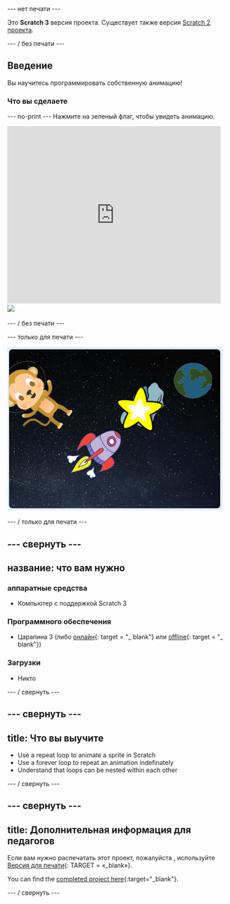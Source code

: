 \--- нет печати \---

Это **Scratch 3** версия проекта. Существует также версия [Scratch 2 проекта](https://projects.raspberrypi.org/en/projects/lost-in-space-scratch2).

\--- / без печати \---

## Введение

Вы научитесь программировать собственную анимацию!

### Что вы сделаете

\--- no-print \--- Нажмите на зеленый флаг, чтобы увидеть анимацию.

<div class="scratch-preview">
  <iframe allowtransparency="true" width="485" height="402" src="https://scratch.mit.edu/projects/embed/276873231/?autostart=false" frameborder="0" scrolling="no"></iframe>
  <img src="images/space-final.png">
</div>

\--- / без печати \---

\--- только для печати \---

![Завершить проект](images/showcase_static.png)

\--- / только для печати \---

## \--- свернуть \---

## название: что вам нужно

### аппаратные средства

- Компьютер с поддержкой Scratch 3

### Программного обеспечения

- Царапина 3 (либо [онлайн](http://rpf.io/scratchon){: target = "_ blank"} или [offline](http://rpf.io/scratchoff){: target = "_ blank"})

### Загрузки

- Никто

\--- / свернуть \---

## \--- свернуть \---

## title: Что вы выучите

- Use a repeat loop to animate a sprite in Scratch
- Use a forever loop to repeat an animation indefinately
- Understand that loops can be nested within each other

\--- / свернуть \---

## \--- свернуть \---

## title: Дополнительная информация для педагогов

Если вам нужно распечатать этот проект, пожалуйста , используйте [Версия для печати](https://projects.raspberrypi.org/en/projects/lost-in-space/print){: TARGET = «_blank»}.

You can find the [completed project here](http://rpf.io/p/en/lost-in-space-get){:target="_blank"}.

\--- / свернуть \---